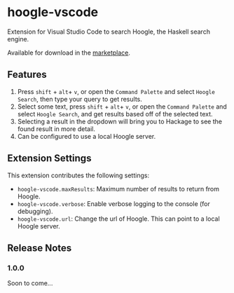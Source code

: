# hoogle-vscode

Extension for Visual Studio Code to search Hoogle, the Haskell search engine.

Available for download in the [marketplace](https://marketplace.visualstudio.com/items?itemName=jcanero.hoogle-vscode).

## Features

1. Press `shift` + `alt`+ `v`, or open the `Command Palette` and select `Hoogle Search`, then type your query to get results.
2. Select some text, press `shift` + `alt`+ `v`, or open the `Command Palette` and select `Hoogle Search`, and get results based off of the selected text.
3. Selecting a result in the dropdown will bring you to Hackage to see the found result in more detail.
4. Can be configured to use a local Hoogle server.

## Extension Settings

This extension contributes the following settings:

* `hoogle-vscode.maxResults`: Maximum number of results to return from Hoogle.
* `hoogle-vscode.verbose`: Enable verbose logging to the console (for debugging).
* `hoogle-vscode.url`: Change the url of Hoogle. This can point to a local Hoogle server.

## Release Notes

### 1.0.0

Soon to come...